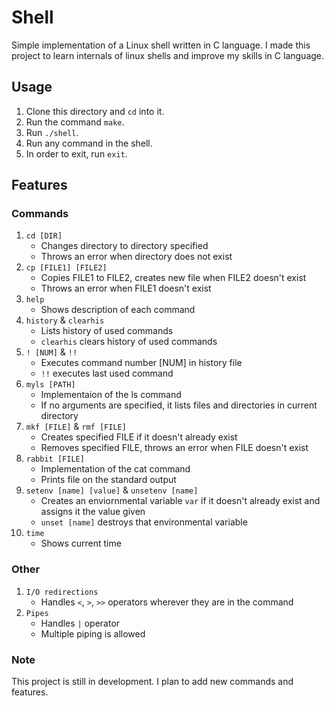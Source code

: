 # Shell
Simple implementation of a Linux shell written in C language. 
I made this project to learn internals of linux shells and improve my skills in C language.
## Usage
1. Clone this directory and `cd` into it.
2. Run the command `make`.
3. Run `./shell`.
4. Run any command in the shell.
5. In order to exit, run `exit`.

## Features
### Commands
1. `cd [DIR]`
    - Changes directory to directory specified
    - Throws an error when directory does not exist
2. `cp [FILE1] [FILE2]`
    - Copies FILE1 to FILE2, creates new file when FILE2 doesn't exist
    - Throws an error when FILE1 doesn't exist
3. `help`
     - Shows description of each command
4. `history` & `clearhis`
    - Lists history of used commands
    - `clearhis` clears history of used commands
5. `! [NUM]` & `!!`
    - Executes command number [NUM] in history file
    - `!!` executes last used command
6.  `myls [PATH]`
    - Implementaion of the ls command
    - If no arguments are specified, it lists files and directories in current directory
7. `mkf [FILE]` & `rmf [FILE]`
    - Creates specified FILE if it doesn't already exist
    - Removes specified FILE, throws an error when FILE doesn't exist
8. `rabbit [FILE]` 
    - Implementation of the cat command
    - Prints file on the standard output
9. `setenv [name] [value]` & `unsetenv [name]`
    - Creates an enviornmental variable `var` if it doesn't already exist and assigns it the value given
    - `unset [name]` destroys that environmental variable
10. `time`
    - Shows current time
### Other
1. `I/O redirections`
    - Handles `<`, `>`, `>>` operators wherever they are in the command
2. `Pipes` 
    -  Handles `|` operator
    -  Multiple piping is allowed

### Note 
This project is still in development. I plan to add new commands and features.
